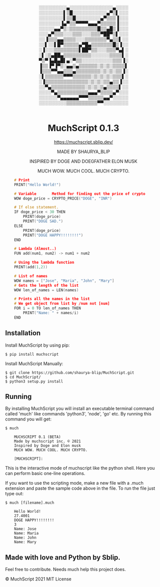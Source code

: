  

<div style="text-align:center;">
░░░░░░░░░▄░░░░░░░░░░░░░░▄░░░░  <br>
░░░░░░░░▌▒█░░░░░░░░░░░▄▀▒▌░░░   <br>
░░░░░░░░▌▒▒█░░░░░░░░▄▀▒▒▒▐░░░   <br>
░░░░░░░▐▄▀▒▒▀▀▀▀▄▄▄▀▒▒▒▒▒▐░░░   <br>
░░░░░▄▄▀▒░▒▒▒▒▒▒▒▒▒█▒▒▄█▒▐░░░   <br>
░░░▄▀▒▒▒░░░▒▒▒░░░▒▒▒▀██▀▒▌░░░   <br>
░░▐▒▒▒▄▄▒▒▒▒░░░▒▒▒▒▒▒▒▀▄▒▒▌░░   <br>
░░▌░░▌█▀▒▒▒▒▒▄▀█▄▒▒▒▒▒▒▒█▒▐░░   <br>
░▐░░░▒▒▒▒▒▒▒▒▌██▀▒▒░░░▒▒▒▀▄▌░   <br>
░▌░▒▄██▄▒▒▒▒▒▒▒▒▒░░░░░░▒▒▒▒▌░   <br>
▀▒▀▐▄█▄█▌▄░▀▒▒░░░░░░░░░░▒▒▒▐░   <br>
▐▒▒▐▀▐▀▒░▄▄▒▄▒▒▒▒▒▒░▒░▒░▒▒▒▒▌   <br>
▐▒▒▒▀▀▄▄▒▒▒▄▒▒▒▒▒▒▒▒░▒░▒░▒▒▐░   <br>
░▌▒▒▒▒▒▒▀▀▀▒▒▒▒▒▒░▒░▒░▒░▒▒▒▌░   <br>
░▐▒▒▒▒▒▒▒▒▒▒▒▒▒▒░▒░▒░▒▒▄▒▒▐░░   <br>
░░▀▄▒▒▒▒▒▒▒▒▒▒▒░▒░▒░▒▄▒▒▒▒▌░░   <br>
░░░░▀▄▒▒▒▒▒▒▒▒▒▒▄▄▄▀▒▒▒▒▄▀░░░   <br>
░░░░░░▀▄▄▄▄▄▄▀▀▀▒▒▒▒▒▄▄▀░░░░░   <br>
░░░░░░░░░▒▒▒▒▒▒▒▒▒▒▀▀░░░░░░░░   <br>
</div> <br>

<div style="text-align:center;">

# MuchScript 0.1.3
https://muchscript.sblip.dev/
  
MADE BY SHAURYA_BLIP

INSPIRED BY DOGE AND DOEGFATHER ELON MUSK

MUCH WOW. MUCH COOL. MUCH CRYPTO.

</div>

```c
    # Print
    PRINT("Hello World!")

    # Variable       Method for finding out the price of crypto
    WOW doge_price = CRYPTO_PRICE("DOGE", "INR")

    # If else statement.
    IF doge_price < 30 THEN 
        PRINT(doge_price)
        PRINT("DOGE SAD.")
    ELSE
        PRINT(doge_price)
        PRINT("DOGE HAPPY!!!!!!!!")
    END

    # Lambda (Almost..)
    FUN add(num1, num2) -> num1 + num2

    # Using the lambda function
    PRINT(add(1,2))

    # List of names
    WOW names = ["Jose", "Maria", "John", "Mary"]
    # Gets the length of the list
    WOW len_of_names = LEN(names)

    # Prints all the names in the list
    # We get object from list by /num not [num]
    FOR i = 0 TO len_of_names THEN
        PRINT("Name: " + names/i)
    END
```

## Installation

Install MuchScript by using pip:

    $ pip install muchscript

Install MuchScript Manually:

    $ git clone https://github.com/shaurya-blip/MuchScript.git
    $ cd MuchScript/
    $ python3 setup.py install

## Running

By installing MuchScript you will install an executable terminal command called 'much' like commands 'python3', 'node', 'go' etc. By running this command you will get:

    $ much

        MUCHSCRIPT 0.1 (BETA)
        Made by muchscript inc. © 2021
        Inspired by Doge and Elon musk
        MUCH WOW. MUCH COOL. MUCH CRYPTO.

        [MUCHSCRIPT]:

This is the interactive mode of muchscript like the python shell. Here you can perform basic one-line operations.

If you want to use the scripting mode, make a new file with a .much extension and paste the sample code above in the file. To run the file just type out:

    $ much [filename].much

        Hello World!
        27.4001
        DOGE HAPPY!!!!!!!!
        3
        Name: Jose
        Name: Maria
        Name: John
        Name: Mary

## Made with love and Python by Sblip.

Feel free to contribute. Needs much help this project does.

© MuchScript 2021 MIT License
